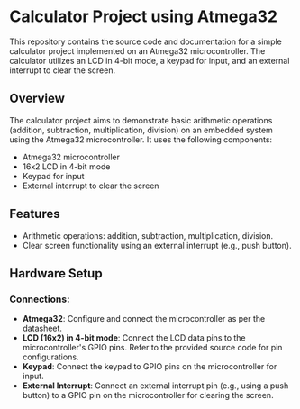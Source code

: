 # Calculator Project using Atmega32

This repository contains the source code and documentation for a simple calculator project implemented on an Atmega32 microcontroller. The calculator utilizes an LCD in 4-bit mode, a keypad for input, and an external interrupt to clear the screen.

## Overview

The calculator project aims to demonstrate basic arithmetic operations (addition, subtraction, multiplication, division) on an embedded system using the Atmega32 microcontroller. It uses the following components:

- Atmega32 microcontroller
- 16x2 LCD in 4-bit mode
- Keypad for input
- External interrupt to clear the screen

## Features

- Arithmetic operations: addition, subtraction, multiplication, division.
- Clear screen functionality using an external interrupt (e.g., push button).

## Hardware Setup

### Connections:

- **Atmega32**: Configure and connect the microcontroller as per the datasheet.
- **LCD (16x2) in 4-bit mode**: Connect the LCD data pins to the microcontroller's GPIO pins. Refer to the provided source code for pin configurations.
- **Keypad**: Connect the keypad to GPIO pins on the microcontroller for input.
- **External Interrupt**: Connect an external interrupt pin (e.g., using a push button) to a GPIO pin on the microcontroller for clearing the screen.
